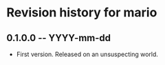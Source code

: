 # Revision history for mario

## 0.1.0.0  -- YYYY-mm-dd

* First version. Released on an unsuspecting world.
